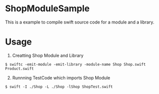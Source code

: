 # ShopModuleSample

This is a example to compile swift source code for a module and a library.


# Usage

1. Creatting Shop Module and Library

```
$ swiftc -emit-module -emit-library -module-name Shop Shop.swift Product.swift
```

2. Runnning TestCode which imports Shop Module

```
$ swift -I ./Shop -L ./Shop -lShop ShopTest.swift
```
